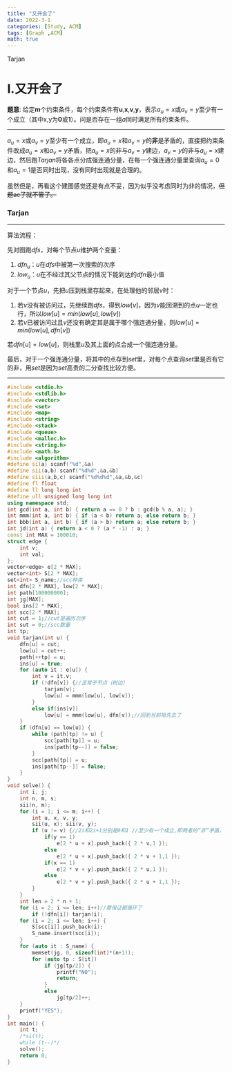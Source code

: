 ```yaml
---
title: "又开会了"
date: 2022-3-1
categories: [Study, ACM]
tags: [Graph ,ACM]
math: true
---
```


Tarjan

<!-- more -->

# I.又开会了

**题意**: 给定**m**个约束条件，每个约束条件有**u**,**x**,**v**,**y**，表示$a_u=x$或$a_v=y$至少有一个成立（其中x,y为**0**或**1**）。问是否存在一组$a$同时满足所有约束条件。

***

$a_u=x$或$a_v=y$至少有一个成立，即$a_u=x$和$a_v=y$的**非**是矛盾的，直接把约束条件改成$a_u=x$和$a_v=y$矛盾，把$a_u=x$的非与$a_v=y$建边，$a_v=y$的非与$a_u=x$建边，然后跑$Tarjan$将各各点分成强连通分量，在每一个强连通分量里查询$a_u=0$和$a_u=1$是否同时出现，没有同时出现就是合理的。

虽然但是，再看这个建图感觉还是有点不妥，因为似乎没考虑同时为非的情况，~~但题ac了就不管了。~~

### Tarjan

***

算法流程：

先对图跑$dfs$，对每个节点$u$维护两个变量：

1. $dfn_u$：$u$在$dfs$中被第一次搜索的次序
2. $low_u$：$u$在不经过其父节点的情况下能到达的$dfn$最小值

对于一个节点$u$，先把$u$压到栈里存起来，在处理他的邻居$v$时：

1. 若$v$没有被访问过，先继续跑$dfs$，得到$low[v]$，因为$v$能回溯到的点$u$一定也行，所以$low[u]=min(low[u],low[v])$
2. 若$v$已被访问过且$v$还没有确定其是属于哪个强连通分量，则$low[u]=min(low[u],dfn[v])$

若$dfn[u]=low[u]$，则栈里$u$及其上面的点合成一个强连通分量。

最后，对于一个强连通分量，将其中的点存到$set$里，对每个点查询$set$里是否有它的非，用$set$是因为$set$高贵的二分查找比较方便。

***

```c++
#include <stdio.h>
#include <stdlib.h>
#include <vector>
#include <set>
#include <map>
#include <string>
#include <stack>
#include <queue>
#include <malloc.h>
#include <string.h>
#include <math.h>
#include <algorithm>
#define si(a) scanf("%d",&a)
#define sii(a,b) scanf("%d%d",&a,&b)
#define siii(a,b,c) scanf("%d%d%d",&a,&b,&c)
#define fl float
#define ll long long int
#define ull unsigned long long int
using namespace std;
int gcd(int a, int b) { return a == 0 ? b : gcd(b % a, a); }
int mmm(int a, int b) { if (a < b) return a; else return b; }
int bbb(int a, int b) { if (a > b) return a; else return b; }
int jd(int a) { return a < 0 ? (a * -1) : a; }
const int MAX = 100010;
struct edge {
	int v;
	int val;
};
vector<edge> e[2 * MAX];
vector<int> S[2 * MAX];
set<int> S_name;//scc种类
int dfn[2 * MAX], low[2 * MAX];
int path[100000000];
int jg[MAX];
bool ins[2 * MAX];
int scc[2 * MAX];
int cut = 1;//cut是遍历次序
int sut = 0;//scc数量
int tp;
void tarjan(int u) {
	dfn[u] = cut; 
	low[u] = cut++;
	path[++tp] = u;
	ins[u] = true;
	for (auto it : e[u]) {
		int v = it.v;
		if (!dfn[v]) {//正常子节点（树边）
			tarjan(v);
			low[u] = mmm(low[u], low[v]);
		}
		else if(ins[v])
			low[u] = mmm(low[u], dfn[v]);//回到当前祖先去了
	}
	if (dfn[u] == low[u]) {
		while (path[tp] != u) {
			scc[path[tp]] = u;
			ins[path[tp--]] = false;
		}
		scc[path[tp]] = u;
		ins[path[tp--]] = false;
	}
}
void solve() {
	int i, j;
	int n, m, s;
	sii(n, m);
	for (i = 1; i <= m; i++) {
		int u, x, v, y;
		sii(u, x); sii(v, y);
		if (u != v) {//2i和2i+1分别是0和1 //至少有一个成立,即两者的“非”矛盾，就把条件当成是两者矛盾了
			if(y == 1)
			    e[2 * u + x].push_back({ 2 * v,1 });
			else
				e[2 * u + x].push_back({ 2 * v + 1,1 });
			if(x == 1)
			    e[2 * v + y].push_back({ 2 * u,1 });
			else
				e[2 * v + y].push_back({ 2 * u + 1,1 });
		}
	}
	int len = 2 * n + 1;
	for (i = 2; i <= len; i++)//要保证都循环了
		if (!dfn[i]) tarjan(i);
	for (i = 2; i <= len; i++) {
		S[scc[i]].push_back(i);
		S_name.insert(scc[i]);
	}
	for (auto it : S_name) {
		memset(jg, 0, sizeof(int)*(n+1));
		for (auto tp : S[it])
			if (jg[tp/2]) {
				printf("NO");
				return;
			}
			else
				jg[tp/2]++;
	}
	printf("YES");
}
int main() {
	int t;
	/*si(t);
	while (t--)*/
	solve();
	return 0;
}
```

